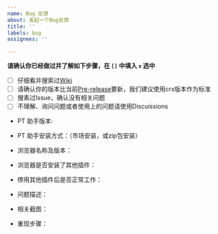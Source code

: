 ```yaml
---
name: Bug 反馈
about: 发起一个Bug反馈
title: ''
labels: bug
assignees: ''

---
```


**请确认你已经做过并了解如下步骤，在 `[]` 中填入 `x` 选中**
- [ ] 仔细看并搜索过[Wiki](https://github.com/pt-plugins/PT-Plugin-Plus/wiki)
- [ ] 请确认你的版本比当前[Pre-release](https://github.com/pt-plugins/PT-Plugin-Plus/tags)要新，我们建议使用crx版本作为标准
- [ ] 搜素过Issue，确认没有相关问题
- [ ] 不理解、询问问题或者使用上的问题请使用Discuissions

<!--
为了更快解决您的问题，请提供以下信息，谢谢
-->

- PT 助手版本:
- PT 助手安装方式：（市场安装，或zip包安装）
- 浏览器名称及版本：
- 浏览器是否安装了其他插件：
- 停用其他插件后是否正常工作：
- 问题描述：


- 相关截图：


- 重现步骤：

<!--
注意：
1、上传日志或配置信息前，请先删除个人信息！
2、请按以上格式填写，否则问题会被机器人直接关闭！
-->
